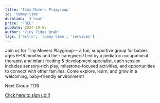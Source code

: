 ```yaml
---
title: 'Tiny Movers Playgroup'
id: 'tummy-time'
duration: '1 hour'
price: 'FREE'
pubDate: 2024-10-05
author: 'Tiny Tides Brah'
tags: ['astro', 'tummy-time', 'services']
---
```


Join us for Tiny Movers Playgroup— a fun, supportive group for babies ages 6–18 months and their caregivers! Led by a pediatric occupational therapist and infant feeding & development specialist, each session includes sensory-rich play, milestone-focused activities, and opportunities to connect with other families. Come explore, learn, and grow in a welcoming, baby-friendly environment!

Next Group: <span class="font-bold">TDB</span>

<a class="text-lg cursor-pointer text-blue-500 hover:scale-[1.005] transition-all ease-in-out duration-150" 
href="https://docs.google.com/forms/d/18uC9neyJYczURw0cr26xJtiu5zjoFirCsMYO6yCz3yo" target="_blank"
rel="noopener noreferrer">
Click here to sign up!!!
</a>
